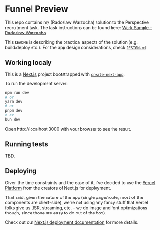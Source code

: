 # Funnel Preview

This repo contains my (Radoslaw Warzocha) solution to the Perspective recruitment task.
The task instructions can be found here: [Work Sample – Radosław Warzocha](https://perspectiveco.notion.site/Work-Sample-Rados-aw-Warzocha-19ef87b6a844808997bdf0492a0c4cf7)

This `README` is describing the practical aspects of the solution (e.g. build/deploy etc.). For the app design considerations, check [`DESIGN.md`](./DESIGN.md)

## Working localy

This is a [Next.js](https://nextjs.org) project bootstrapped with [`create-next-app`](https://nextjs.org/docs/pages/api-reference/create-next-app).

To run the development server:

```bash
npm run dev
# or
yarn dev
# or
pnpm dev
# or
bun dev
```

Open [http://localhost:3000](http://localhost:3000) with your browser to see the result.

## Running tests

TBD.

## Deploying

Given the time constraints and the ease of it, I've decided to use the [Vercel Platform](https://vercel.com/new?utm_medium=default-template&filter=next.js&utm_source=create-next-app&utm_campaign=create-next-app-readme) from the creators of Next.js for deployment.

That said, given the nature of the app (single page/route, most of the components are client-side), we're not using any fancy stuff that Vercel folks give us (ISR, streaming, etc. - we do image and font optimizations though, since those are easy to do out of the box).

Check out our [Next.js deployment documentation](https://nextjs.org/docs/pages/building-your-application/deploying) for more details.

